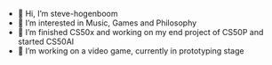 - 👋 Hi, I’m steve-hogenboom
- 👀 I’m interested in Music, Games and Philosophy
- 🌱 I’m finished CS50x and working on my end project of CS50P and started CS50AI
- 💞️ I’m working on a video game, currently in prototyping stage


<!---
s-hogenboom/s-hogenboom is a ✨ special ✨ repository because its `README.md` (this file) appears on your GitHub profile.
You can click the Preview link to take a look at your changes.
--->
